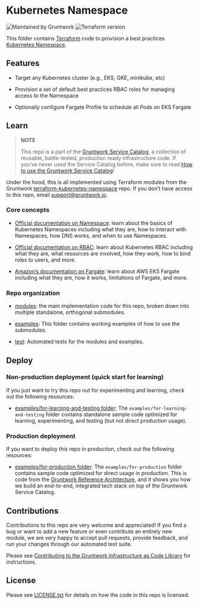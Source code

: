 # Kubernetes Namespace

![Maintained by Gruntwork](https://img.shields.io/badge/maintained%20by-gruntwork.io-%235849a6.svg)
![Terraform version](https://img.shields.io/badge/tf-%3E%3D1.0.0-blue.svg)

This folder contains [Terraform](https://www.terraform.io) code to provision a best practices
[Kubernetes Namespace](https://kubernetes.io/docs/concepts/overview/working-with-objects/namespaces/).

## Features

- Target any Kubernetes cluster (e.g., EKS, GKE, minikube, etc)

- Provision a set of default best practices RBAC roles for managing access to the Namespace

- Optionally configure Fargate Profile to schedule all Pods on EKS Fargate

## Learn

> **NOTE**
>
> This repo is a part of the [Gruntwork Service Catalog](https://github.com/gruntwork-io/terraform-aws-service-catalog/),
> a collection of reusable, battle-tested, production ready infrastructure code.
> If you’ve never used the Service Catalog before, make sure to read
> [How to use the Gruntwork Service Catalog](https://docs.gruntwork.io/reference/services/intro/overview)!

Under the hood, this is all implemented using Terraform modules from the Gruntwork
[terraform-kubernetes-namespace](https://github.com/gruntwork-io/terraform-kubernetes-namespace) repo. If you don’t have access to this repo, email
<support@gruntwork.io>.

### Core concepts

- [Official documentation on Namespace](https://kubernetes.io/docs/concepts/overview/working-with-objects/namespaces/): learn about the basics of Kubernetes Namespaces including what they are, how to interact with Namespaces, how DNS works, and when to use Namespaces.

- [Official documentation on RBAC](https://kubernetes.io/docs/reference/access-authn-authz/rbac/): learn about Kubernetes RBAC including what they are, what resources are involved, how they work, how to bind roles to users, and more.

- [Amazon’s documentation on Fargate](https://docs.aws.amazon.com/eks/latest/userguide/fargate.html): learn about AWS EKS Fargate including what they are, how it works, limitations of Fargate, and more.

### Repo organization

- [modules](/modules): the main implementation code for this repo, broken down into multiple standalone, orthogonal submodules.

- [examples](/examples): This folder contains working examples of how to use the submodules.

- [test](/test): Automated tests for the modules and examples.

## Deploy

### Non-production deployment (quick start for learning)

If you just want to try this repo out for experimenting and learning, check out the following resources:

- [examples/for-learning-and-testing folder](/examples/for-learning-and-testing): The
`examples/for-learning-and-testing` folder contains standalone sample code optimized for learning, experimenting, and testing (but not direct production usage).

### Production deployment

If you want to deploy this repo in production, check out the following resources:

- [examples/for-production folder](/examples/for-production): The `examples/for-production` folder contains sample code optimized for direct usage in production. This is code from the [Gruntwork Reference Architecture](https://gruntwork.io/reference-architecture), and it shows you how we build an end-to-end, integrated tech stack on top of the Gruntwork Service Catalog.

## Contributions

Contributions to this repo are very welcome and appreciated! If you find a bug or want to add a new feature or even contribute an entirely new module, we are very happy to accept pull requests, provide feedback, and run your changes through our automated test suite.

Please see [Contributing to the Gruntwork Infrastructure as Code Library](https://gruntwork.io/guides/foundations/how-to-use-gruntwork-infrastructure-as-code-library/#contributing-to-the-gruntwork-infrastructure-as-code-library) for instructions.

## License

Please see [LICENSE.txt](/LICENSE.txt) for details on how the code in this repo is licensed.
